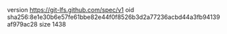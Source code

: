 version https://git-lfs.github.com/spec/v1
oid sha256:8e1e30b6e57fe61bbe82e44f0f8526b3d2a77236acbd44a3fb94139af979ac28
size 1438
